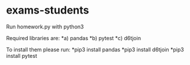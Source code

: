 # exams-students

Run homework.py with python3

Required libraries are: 
*a) pandas
*b) pytest
*c) d6tjoin

To install them please run:
*pip3 install pandas
*pip3 install d6tjoin
*pip3 install pytest

